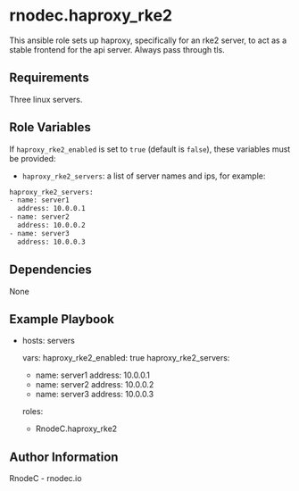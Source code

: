 rnodec.haproxy_rke2
=========

This ansible role sets up haproxy, specifically for an rke2 server, to act as a stable frontend for the api server.  Always pass through tls.  

Requirements
------------

Three linux servers.

Role Variables
--------------

If `haproxy_rke2_enabled` is set to `true` (default is `false`), these variables must be provided:
* `haproxy_rke2_servers`: a list of server names and ips, for example:
```bash
haproxy_rke2_servers:
- name: server1
  address: 10.0.0.1
- name: server2
  address: 10.0.0.2
- name: server3
  address: 10.0.0.3
```


Dependencies
------------

None


Example Playbook
----------------

- hosts: servers

  vars:
    haproxy_rke2_enabled: true 
    haproxy_rke2_servers:
    - name: server1
      address: 10.0.0.1
    - name: server2
      address: 10.0.0.2
    - name: server3
      address: 10.0.0.3

  roles:
  - RnodeC.haproxy_rke2

Author Information
------------------

RnodeC - rnodec.io
